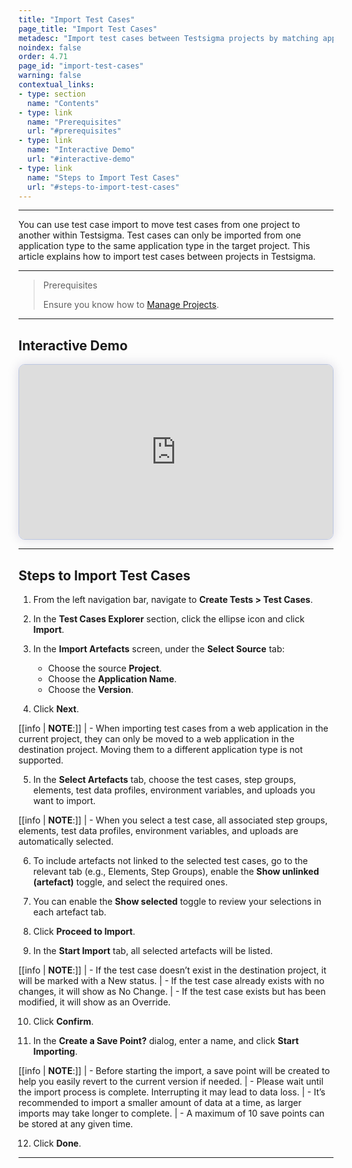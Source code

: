 ```yaml
---
title: "Import Test Cases"
page_title: "Import Test Cases"
metadesc: "Import test cases between Testsigma projects by matching application types in both source and target projects to ensure full compatibility and smooth transfer process."
noindex: false
order: 4.71
page_id: "import-test-cases"
warning: false
contextual_links:
- type: section
  name: "Contents"
- type: link
  name: "Prerequisites"
  url: "#prerequisites"
- type: link
  name: "Interactive Demo"
  url: "#interactive-demo"
- type: link
  name: "Steps to Import Test Cases"
  url: "#steps-to-import-test-cases"
---
```


---

You can use test case import to move test cases from one project to another within Testsigma. Test cases can only be imported from one application type to the same application type in the target project. This article explains how to import test cases between projects in Testsigma.

---

> <p id="prerequisites">Prerequisites</p>
> 
> Ensure you know how to [Manage Projects](https://testsigma.com/docs/projects/overview/).
> 

---

## **Interactive Demo**

<div>
  <script async src="https://js.storylane.io/js/v2/storylane.js"></script>
  <div class="sl-embed" style="position:relative;padding-bottom:calc(50.81% + 25px);width:100%;height:0;transform:scale(1)">
    <iframe loading="lazy" class="sl-demo" src="https://app.storylane.io/demo/s7exwjyz2fqt?embed=inline" name="sl-embed" allow="fullscreen" allowfullscreen style="position:absolute;top:0;left:0;width:100%!important;height:100%!important;border:1px solid rgba(63,95,172,0.35);box-shadow: 0px 0px 18px rgba(26, 19, 72, 0.15);border-radius:10px;box-sizing:border-box;"></iframe>
  </div>
</div>

---

## **Steps to Import Test Cases**

1. From the left navigation bar, navigate to **Create Tests > Test Cases**.

2. In the **Test Cases Explorer** section, click the ellipse icon and click **Import**.

3. In the **Import Artefacts** screen, under the **Select Source** tab:
    
    - Choose the source **Project**.
    - Choose the **Application Name**.
    - Choose the **Version**.

4. Click **Next**.

[[info | **NOTE**:]]
| - When importing test cases from a web application in the current project, they can only be moved to a web application in the destination project. Moving them to a different application type is not supported.

5. In the **Select Artefacts** tab, choose the test cases, step groups, elements, test data profiles, environment variables, and uploads you want to import.

[[info | **NOTE**:]]
| - When you select a test case, all associated step groups, elements, test data profiles, environment variables, and uploads are automatically selected.

6. To include artefacts not linked to the selected test cases, go to the relevant tab (e.g., Elements, Step Groups), enable the **Show unlinked (artefact)** toggle, and select the required ones. 

7. You can enable the **Show selected** toggle to review your selections in each artefact tab.

8. Click **Proceed to Import**.

9. In the **Start Import** tab, all selected artefacts will be listed.

[[info | **NOTE**:]]
| - If the test case doesn’t exist in the destination project, it will be marked with a New status.
| - If the test case already exists with no changes, it will show as No Change.
| - If the test case exists but has been modified, it will show as an Override.

10. Click **Confirm**.

11. In the **Create a Save Point?** dialog, enter a name, and click **Start Importing**.

[[info | **NOTE**:]]
| - Before starting the import, a save point will be created to help you easily revert to the current version if needed.
| - Please wait until the import process is complete. Interrupting it may lead to data loss.
| - It’s recommended to import a smaller amount of data at a time, as larger imports may take longer to complete.
| - A maximum of 10 save points can be stored at any given time.

12. Click **Done**. 

---
